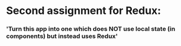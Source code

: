 # Second assignment for Redux:

### 'Turn this app into one which does NOT use local state (in components) but instead uses Redux'